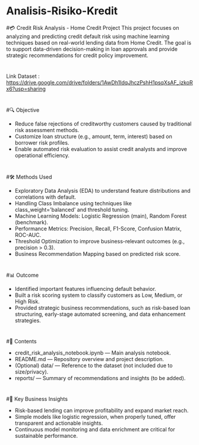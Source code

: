 # Analisis-Risiko-Kredit
#💳 Credit Risk Analysis - Home Credit Project
This project focuses on analyzing and predicting credit default risk using machine learning techniques based on real-world lending data from Home Credit. The goal is to support data-driven decision-making in loan approvals and provide strategic recommendations for credit policy improvement.
#
Link Dataset : https://drive.google.com/drive/folders/1AwDh1IdqJhczPshH1psqXsAF_jzkoRx6?usp=sharing
#
#🔍 Objective
* Reduce false rejections of creditworthy customers caused by traditional risk assessment methods.
* Customize loan structure (e.g., amount, term, interest) based on borrower risk profiles.
* Enable automated risk evaluation to assist credit analysts and improve operational efficiency.
#
#🛠️ Methods Used
* Exploratory Data Analysis (EDA) to understand feature distributions and correlations with default.
* Handling Class Imbalance using techniques like class_weight='balanced' and threshold tuning.
* Machine Learning Models: Logistic Regression (main), Random Forest (benchmark).
* Performance Metrics: Precision, Recall, F1-Score, Confusion Matrix, ROC-AUC.
* Threshold Optimization to improve business-relevant outcomes (e.g., precision > 0.3).
* Business Recommendation Mapping based on predicted risk score.
#
#📊 Outcome
* Identified important features influencing default behavior.
* Built a risk scoring system to classify customers as Low, Medium, or High Risk.
* Provided strategic business recommendations, such as risk-based loan structuring, early-stage automated screening, and data enhancement strategies.
#
#📁 Contents
* credit_risk_analysis_notebook.ipynb — Main analysis notebook.
* README.md — Repository overview and project description.
* (Optional) data/ — Reference to the dataset (not included due to size/privacy).
* reports/ — Summary of recommendations and insights (to be added).
#
#📌 Key Business Insights
* Risk-based lending can improve profitability and expand market reach.
* Simple models like logistic regression, when properly tuned, offer transparent and actionable insights.
* Continuous model monitoring and data enrichment are critical for sustainable performance.
